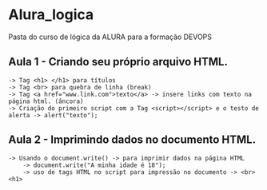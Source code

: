 # Alura_logica
Pasta do curso de lógica da ALURA para a formação DEVOPS

## Aula 1 - Criando seu próprio arquivo HTML.
	-> Tag <h1> </h1> para títulos
	-> Tag <br> para quebra de linha (break)
	-> Tag <a href="www.link.com">texto</a> -> insere links com texto na página html. (âncora)
	-> Criação do primeiro script com a Tag <script></script> e o testo de alerta -> alert("texto");

## Aula 2 - Imprimindo dados no documento HTML.
	-> Usando o document.write() -> para imprimir dados na página HTML
		-> document.write("A minha idade é 18"); 
		-> uso de tags HTML no script para impressão no documento -> <br><h1>